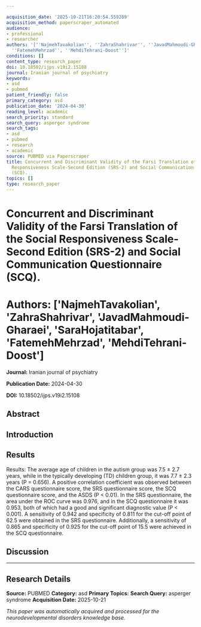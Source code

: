```yaml
---

acquisition_date: '2025-10-21T16:20:54.559289'
acquisition_method: paperscraper_automated
audience:
- professional
- researcher
authors: '[''NajmehTavakolian'', ''ZahraShahrivar'', ''JavadMahmoudi-Gharaei'', ''SaraHojatitabar'',
  ''FatemehMehrzad'', ''MehdiTehrani-Doost'']'
conditions: []
content_type: research_paper
doi: 10.18502/ijps.v19i2.15108
journal: Iranian journal of psychiatry
keywords:
- asd
- pubmed
patient_friendly: false
primary_category: asd
publication_date: '2024-04-30'
reading_level: academic
search_priority: standard
search_query: asperger syndrome
search_tags:
- asd
- pubmed
- research
- academic
source: PUBMED via Paperscraper
title: Concurrent and Discriminant Validity of the Farsi Translation of the Social
  Responsiveness Scale-Second Edition (SRS-2) and Social Communication Questionnaire
  (SCQ).
topics: []
type: research_paper
---
```




# Concurrent and Discriminant Validity of the Farsi Translation of the Social Responsiveness Scale-Second Edition (SRS-2) and Social Communication Questionnaire (SCQ).

# **Authors:** ['NajmehTavakolian', 'ZahraShahrivar', 'JavadMahmoudi-Gharaei', 'SaraHojatitabar', 'FatemehMehrzad', 'MehdiTehrani-Doost']

**Journal:** Iranian journal of psychiatry

**Publication Date:** 2024-04-30

**DOI:** 10.18502/ijps.v19i2.15108

## Abstract

## Introduction

## Results

Results: The average age of children in the autism group was 7.5 ± 2.7 years, while in the typically developing (TD) children group, it was 7.7 ± 2.3 years (P = 0.656). A positive correlation coefficient was observed between the CARS questionnaire score, the SRS questionnaire score, the SCQ questionnaire score, and the ASDS ‏(P &lt; 0.01). In the SRS questionnaire, the area under the ROC curve was 0.976, and in the SCQ questionnaire it was 0.953, both of which had a good and significant diagnostic value (P &lt; 0.001). A sensitivity of 0.942 and specificity of 0.811 for the cut-off point of 62.5 were obtained in the SRS questionnaire. Additionally, a sensitivity of 0.865 and specificity of 0.925 for the cut-off point of 15.5 were achieved in the SCQ questionnaire.

## Discussion

---

## Research Details

**Source:** PUBMED
**Category:** asd
**Primary Topics:**
**Search Query:** asperger syndrome
**Acquisition Date:** 2025-10-21

*This paper was automatically acquired and processed for the neurodevelopmental disorders knowledge base.*
